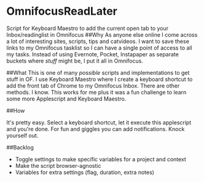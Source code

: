 # OmnifocusReadLater
Script for Keyboard Maestro to add the current open tab to your Inbox/readinglist in Omnifocus
##Why
As anyone else online I come across a lot of interesting sites, scripts, tips and catvideos. I want to save these links to my Omnifocus tasklist so I can have a single point of access to all my tasks. Instead of using Evernote, Pocket, Instapaper as separate buckets where *stuff* might be, I put it all in Omnifocus.

##What
This is one of many *possible* scripts and implementations to get stuff in OF. I use Keyboard Maestro where I create a keyboard shortcut to add the front tab of Chrome to my Omnifocus Inbox. There are other methods. I know. This works for me plus it was a fun challenge to learn some more Applescript and Keyboard Maestro.

##How

It's pretty easy. Select a keyboard shortcut, let it execute this applescript and you're done. For fun and giggles you can add notifications. Knock yourself out. 

##Backlog

* Toggle settings to make specific variables for a project and context
* Make the script browser-agnostic
* Variables for extra settings (flag, duration, extra notes)